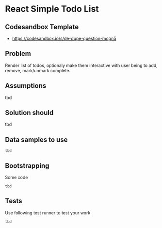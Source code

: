 
# React Simple Todo List

## Codesandbox Template

- https://codesandbox.io/s/de-dupe-question-mcgn5

## Problem

Render list of todos, optionaly make them interactive with user being to add, remove, mark/unmark complete.

## Assumptions

tbd

## Solution should

tbd

## Data samples to use

```
tbd
```

## Bootstrapping

Some code

```
tbd
```

## Tests

Use following test runner to test your work

```
tbd
```

